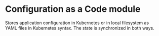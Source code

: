 Configuration as a Code module
==============================

Stores application configuration in Kubernetes or in local filesystem as YAML files in Kubernetes syntax.
The state is synchronized in both ways.
